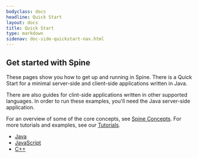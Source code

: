 ```yaml
---
bodyclass: docs
headline: Quick Start
layout: docs
title: Quick Start
type: markdown
sidenav: doc-side-quickstart-nav.html
---
```

<h2 class="top">Get started with Spine</h2>

<div id="toc" class="toc hide-block"></div>

These pages show you how to get up and running in Spine.
There is a Quick Start for a minimal server-side and client-side applications written in Java.

There are also guides for clint-side applications written in other supported languages.
In order to run these examples, you'll need the Java server-side application.

For an overview of some of the core concepts, see [Spine Concepts]({{site.baseurl}}/docs/guides/concepts.html).
For more tutorials and examples, see our [Tutorials]({{site.baseurl}}/docs/tutorials).

 - [Java](java.html)
 - [JavaScript](javascript.html)
 - [C++](cpp.html)

